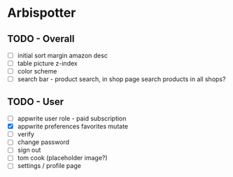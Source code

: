 # Arbispotter

## TODO - Overall
- [ ] initial sort margin amazon desc
- [ ] table picture z-index
- [ ] color scheme
- [ ] search bar - product search, in shop page search products in all shops?

## TODO - User
- [ ] appwrite user role - paid subscription
- [x] appwrite preferences favorites mutate
- [ ] verify
- [ ] change password
- [ ] sign out
- [ ] tom cook (placeholder image?)
- [ ] settings / profile page